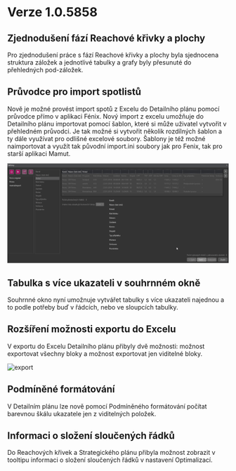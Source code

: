# Verze 1.0.5858

## Zjednodušení fází Reachové křivky a plochy 
Pro zjednodušení práce s fází Reachové křivky a plochy byla sjednocena struktura záložek a jednotlivé tabulky a grafy byly přesunuté do přehledných pod-záložek.

## Průvodce pro import spotlistů 
Nově je možné provést import spotů z Excelu do Detailního plánu pomocí průvodce přímo v aplikaci Fénix. Nový import z excelu umožňuje do Detailního plánu importovat pomocí šablon, které si může uživatel vytvořit v přehledném průvodci. Je tak možné si vytvořit několik rozdílných šablon a ty dále využívat pro odlišné excelové soubory. Šablony je též možné naimportovat a využít tak původní import.ini soubory jak pro Fenix, tak pro starší aplikaci Mamut. 

![Import](../data/Import.png "Import")

## Tabulka s více ukazateli v souhrnném okně 
Souhrnné okno nyní umožnuje vytvářet tabulky s více ukazateli najednou a to podle potřeby buď v řádcích, nebo ve sloupcích tabulky.

## Rozšíření možnosti exportu do Excelu
V exportu do Excelu Detailního plánu přibyly dvě možnosti: možnost exportovat všechny bloky a možnost exportovat jen viditelné bloky.

![export](../data/export.gif "export")

## Podmíněné formátování
V Detailním plánu lze nově pomocí Podmíněného formátování počítat barevnou škálu ukazatele jen z viditelných položek.

## Informaci o složení sloučených řádků
Do Reachových křivek a Strategického plánu přibyla možnost zobrazit v tooltipu informaci o složení sloučených řádků v nastavení Optimalizací.
